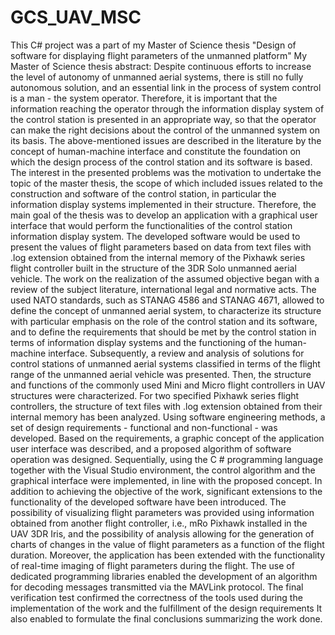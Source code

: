 # GCS_UAV_MSC
This C# project was a part of my Master of Science thesis "Design of software for displaying flight parameters of the unmanned platform"
My Master of Science thesis abstract:
Despite continuous efforts to increase the level of autonomy of unmanned aerial systems, there is still no fully autonomous solution, and an essential link in the process of system control is a man - the system operator. Therefore, it is important that the information reaching the operator through the information display system of the control station is presented in an appropriate way, so that the operator can make the right decisions about the control of the unmanned system on its basis. The above-mentioned issues are described in the literature by the concept of human-machine interface and constitute the foundation on which the design process of the control station and its software is based.
The interest in the presented problems was the motivation to undertake the topic of the master thesis, the scope of which included issues related to the construction and software of the control station, in particular the information display systems implemented in their structure.
Therefore, the main goal of the thesis was to develop an application with a graphical user interface that would perform the functionalities of the control station information display system. The developed software would be used to present the values of flight parameters based on data from text files with .log extension obtained from the internal memory of the Pixhawk series flight controller built in the structure of the 3DR Solo unmanned aerial vehicle.
The work on the realization of the assumed objective began with a review of the subject literature, international legal and normative acts. The used NATO standards, such as STANAG 4586 and STANAG 4671, allowed to define the concept of unmanned aerial system, to characterize its structure with particular emphasis on the role of the control station and its software, and to define the requirements that should be met by the control station in terms of information display systems and the functioning of the human-machine interface.
Subsequently, a review and analysis of solutions for control stations of unmanned aerial systems classified in terms of the flight range of the unmanned aerial vehicle was presented.
Then, the structure and functions of the commonly used Mini and Micro flight controllers in UAV structures were characterized. For two specified Pixhawk series flight controllers, the structure of text files with .log extension obtained from their internal memory has been analyzed.
Using software engineering methods, a set of design requirements - functional and non-functional - was developed. Based on the requirements, a graphic concept of the application user interface was described, and a proposed algorithm of software operation was designed.
Sequentially, using the C # programming language together with the Visual Studio environment, the control algorithm and the graphical interface were implemented, in line with the proposed concept. In addition to achieving the objective of the work, significant extensions to the functionality of the developed software have been introduced. The possibility of visualizing flight parameters was provided using information obtained from another flight controller, i.e., mRo Pixhawk installed in the UAV 3DR Iris, and the possibility of analysis allowing for the generation of charts of changes in the value of flight parameters as a function of the flight duration. Moreover, the application has been extended with the functionality of real-time imaging of flight parameters during the flight. The use of dedicated programming libraries enabled the development of an algorithm for decoding messages transmitted via the MAVLink protocol.
The final verification test confirmed the correctness of the tools used during the implementation of the work and the fulfillment of the design requirements It also enabled to formulate the final conclusions summarizing the work done.
